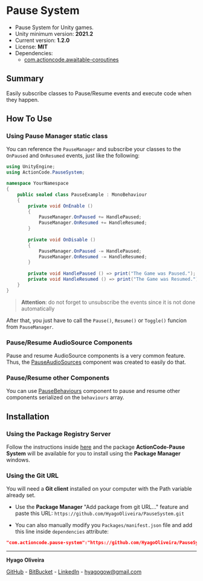 # Pause System

* Pause System for Unity games.
* Unity minimum version: **2021.2**
* Current version: **1.2.0**
* License: **MIT**
* Dependencies:
	- [com.actioncode.awaitable-coroutines](https://github.com/HyagoOliveira/AwaitableCoroutines/tree/1.0.0)

## Summary

Easily subscribe classes to Pause/Resume events and execute code when they happen.

## How To Use

### Using Pause Manager static class

You can reference the `PauseManager` and subscribe your classes to the `OnPaused` and `OnResumed` events, just like the following:

```csharp
using UnityEngine;
using ActionCode.PauseSystem;

namespace YourNamespace
{
    public sealed class PauseExample : MonoBehaviour 
    {
	    private void OnEnable ()
	    {
		    PauseManager.OnPaused += HandlePaused;
		    PauseManager.OnResumed += HandleResumed;
	    }
        
	    private void OnDisable ()
	    {
		    PauseManager.OnPaused -= HandlePaused;
		    PauseManager.OnResumed -= HandleResumed;
	    }
	    
	    private void HandlePaused () => print("The Game was Paused.");	    
	    private void HandleResumed () => print("The Game was Resumed.");
    }
}
```

> **Attention**: do not forget to unsubscribe the events since it is not done automatically

After that, you just have to call the `Pause()`, `Resume()` or `Toggle()` funcion from `PauseManager`.

### Pause/Resume AudioSource Components

Pause and resume AudioSource components is a very common feature. 
Thus, the [PauseAudioSources](/Runtime/Components/PauseAudioSources.cs) component was created to easily do that.

### Pause/Resume other Components

You can use [PauseBehaviours](/Runtime/Components/PauseBehaviours.cs) component to pause and resume other components serialized on the `behaviours` array.

## Installation

### Using the Package Registry Server

Follow the instructions inside [here](https://cutt.ly/ukvj1c8) and the package **ActionCode-Pause System** 
will be available for you to install using the **Package Manager** windows.

### Using the Git URL

You will need a **Git client** installed on your computer with the Path variable already set. 

- Use the **Package Manager** "Add package from git URL..." feature and paste this URL: `https://github.com/HyagoOliveira/PauseSystem.git`

- You can also manually modify you `Packages/manifest.json` file and add this line inside `dependencies` attribute: 

```json
"com.actioncode.pause-system":"https://github.com/HyagoOliveira/PauseSystem.git"
```

---

**Hyago Oliveira**

[GitHub](https://github.com/HyagoOliveira) -
[BitBucket](https://bitbucket.org/HyagoGow/) -
[LinkedIn](https://www.linkedin.com/in/hyago-oliveira/) -
<hyagogow@gmail.com>